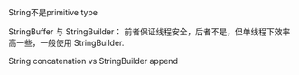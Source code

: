 String不是primitive type 

StringBuffer 与 StringBuilder： 前者保证线程安全，后者不是，但单线程下效率高一些，一般使用 StringBuilder.  
  
String concatenation vs StringBuilder append
